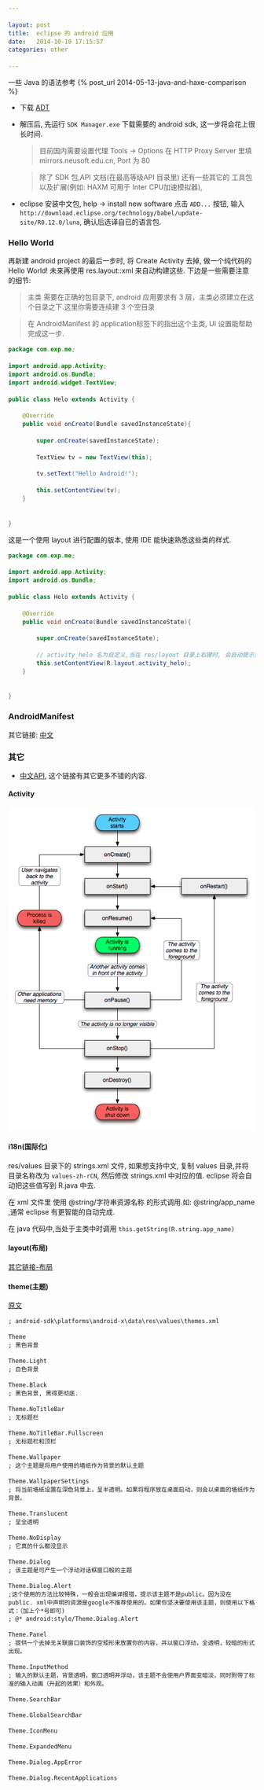 ```yaml
---

layout: post
title:  eclipse 的 android 应用
date:   2014-10-10 17:15:57
categories: other

---
```


一些 Java 的语法参考 {% post_url 2014-05-13-java-and-haxe-comparison %}

 * 下载 [ADT](http://developer.android.com/sdk/index.html)

 * 解压后, 先运行 `SDK Manager.exe` 下载需要的 android sdk, 这一步将会花上很长时间.

	> 目前国内需要设置代理 Tools -> Options 在 HTTP Proxy Server 里填 mirrors.neusoft.edu.cn, Port 为 80

	> 除了 SDK 包,API 文档(在最高等级API 目录里) 还有一些其它的 工具包以及扩展(例如: HAXM 可用于 Inter CPU加速模拟器),

 * eclipse 安装中文包, help -> install new software 点击 `ADD...` 按钮, 输入 `http://download.eclipse.org/technology/babel/update-site/R0.12.0/luna`, 确认后选译自已的语言包.

<!-- more -->



### Hello World

再新建 android project 的最后一步时, 将 Create Activity 去掉, 做一个纯代码的 Hello World! 未来再使用 res.layout::xml 来自动构建这些. 下边是一些需要注意的细节:

 > 主类 需要在正确的包目录下, android 应用要求有 3 层，主类必须建立在这个目录之下.这里你需要连续建 3 个空目录

 > 在 AndroidManifest 的 application标签下的指出这个主类, UI 设置能帮助完成这一步.


```java
package com.exp.me;

import android.app.Activity;
import android.os.Bundle;
import android.widget.TextView;

public class Helo extends Activity {
	
	@Override
	public void onCreate(Bundle savedInstanceState){
		
		super.onCreate(savedInstanceState);

		TextView tv = new TextView(this);
		
		tv.setText("Hello Android!");
		
		this.setContentView(tv);
	}

	
}
```

这是一个使用 layout 进行配置的版本, 使用 IDE 能快速熟悉这些类的样式.

```java
package com.exp.me;

import android.app.Activity;
import android.os.Bundle;

public class Helo extends Activity {
	
	@Override
	public void onCreate(Bundle savedInstanceState){
		
		super.onCreate(savedInstanceState);
		
		// activity_helo 名为自定义,当在 res/layout 目录上右键时, 会自动提示完成这些
		this.setContentView(R.layout.activity_helo);　 
	}

	
}

```




### AndroidManifest


其它链接: [中文](http://wiki.eoeandroid.com/Android_Manifest)





### 其它

 * [中文API](http://androidbox.sinaapp.com/), 这个链接有其它更多不错的内容. 

#### Activity

![activity.png](/assets/img/android-activity.png)

#### i18n(国际化)

res/values 目录下的 strings.xml 文件, 如果想支持中文, 复制 values 目录,并将 目录名称改为 `values-zh-rCN`, 然后修改 strings.xml 中对应的值. eclipse 将会自动把这些值写到 R.java 中去. 

在 xml 文件里 使用 @string/字符串资源名称 的形式调用.如: @string/app_name ,通常 eclipse 有更智能的自动完成.

在 java 代码中,当处于主类中时调用 `this.getString(R.string.app_name)`


#### layout(布局)

[其它链接-布局](http://www.cnblogs.com/cxcco/archive/2011/12/09/2282701.html)

#### theme(主题)

[原文](http://tieba.baidu.com/p/2029729690)



```
; android-sdk\platforms\android-x\data\res\values\themes.xml

Theme
; 黑色背景

Theme.Light
; 白色背景

Theme.Black
; 黑色背景, 黑得更彻底. 

Theme.NoTitleBar
; 无标题栏

Theme.NoTitleBar.Fullscreen
; 无标题栏和顶栏

Theme.Wallpaper
; 这个主题是将用户使用的墙纸作为背景的默认主题

Theme.WallpaperSettings
; 将当前墙纸设置在深色背景上，呈半透明。如果将程序放在桌面启动，则会以桌面的墙纸作为背景。

Theme.Translucent
; 呈全透明

Theme.NoDisplay
; 它真的什么都没显示

Theme.Dialog
; 该主题是可产生一个浮动对话框窗口般的主题

Theme.Dialog.Alert
;这个使用的方法比较特殊，一般会出现编译报错，提示该主题不是public。因为没在public. xml中声明的资源是google不推荐使用的。如果你坚决要使用该主题，则使用以下格式：（加上个*号即可)
; @* android:style/Theme.Dialog.Alert

Theme.Panel
; 提供一个去掉无关联窗口装饰的空矩形来放置你的内容，并以窗口浮动，全透明，较暗的形式出现。

Theme.InputMethod
; 输入的默认主题，背景透明，窗口透明并浮动，该主题不会使用户界面变暗淡，同时附带了标准的输入动画（升起的效果）和外观。

Theme.SearchBar

Theme.GlobalSearchBar

Theme.IconMenu

Theme.ExpandedMenu

Theme.Dialog.AppError

Theme.Dialog.RecentApplications
```






